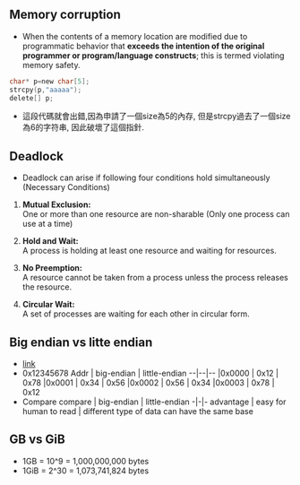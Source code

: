 ## Memory corruption
* When the contents of a memory location are modified due to programmatic behavior that **exceeds the intention of the original programmer or program/language constructs**; this is termed violating memory safety.

```c
char* p=new char[5];
strcpy(p,"aaaaa"); 
delete[] p;
```

* 這段代碼就會出錯,因為申請了一個size為5的內存,
但是strcpy過去了一個size為6的字符串,
因此破壞了這個指針.

## Deadlock
* Deadlock can arise if following four conditions hold simultaneously (Necessary Conditions) 
1. **Mutual Exclusion:**\
One or more than one resource are non-sharable (Only one process can use at a time)

2. **Hold and Wait:**\
 A process is holding at least one resource and waiting for resources.

3. **No Preemption:**\
A resource cannot be taken from a process unless the process releases the resource.

4. **Circular Wait:**\
A set of processes are waiting for each other in circular form.

## Big endian vs litte endian
* [link](https://notfalse.net/19/byte-order)
* 0x12345678
    Addr | big-endian | little-endian
    --|--|--
    |0x0000	| 0x12 | 0x78
    |0x0001	| 0x34 | 0x56
    |0x0002 | 0x56 | 0x34
    |0x0003 | 0x78 | 0x12
* Compare
    compare | big-endian | little-endian
    -|-|-
    advantage | easy for human to read | different type of data can have the same base

## GB vs GiB
* 1GB = 10^9 = 1,000,000,000 bytes
* 1GiB = 2^30 = 1,073,741,824 bytes